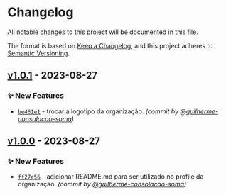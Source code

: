 # Changelog
All notable changes to this project will be documented in this file.

The format is based on [Keep a Changelog](https://keepachangelog.com/en/1.0.0/),
and this project adheres to [Semantic Versioning](https://semver.org/spec/v2.0.0.html).

## [v1.0.1] - 2023-08-27
### :sparkles: New Features
- [`be461e1`](https://github.com/org-somasolucoes/.github/commit/be461e1eea24d0c9f34b3650db92a31036298c78) - trocar a logotipo da organização. *(commit by [@guilherme-consolacao-soma](https://github.com/guilherme-consolacao-soma))*


## [v1.0.0] - 2023-08-27
### :sparkles: New Features
- [`ff27e56`](https://github.com/org-somasolucoes/.github/commit/ff27e5651284c3a229d8ca9e3243bfa57ebe04a4) - adicionar README.md para ser utilizado no profile da organização. *(commit by [@guilherme-consolacao-soma](https://github.com/guilherme-consolacao-soma))*


[v1.0.0]: https://github.com/org-somasolucoes/.github/compare/v0.0.1...v1.0.0
[v1.0.1]: https://github.com/org-somasolucoes/.github/compare/v1.0.0...v1.0.1